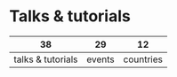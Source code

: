 # Talks & tutorials

<table class="stats-table">
    <thead>
        <tr>
            <th style="text-align: center;">38</th>
            <th style="text-align: center;">29</th>
            <th style="text-align: center;">12</th>
        </tr>
    </thead>
    <tbody>
        <tr>
            <td style="text-align: center;">talks & tutorials</td>
            <td style="text-align: center;">events</td>
            <td style="text-align: center;">countries</td>
        </tr>
    </tbody>
</table>
